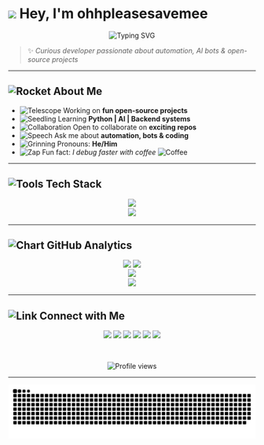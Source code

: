 # <img src="https://raw.githubusercontent.com/MartinHeinz/MartinHeinz/master/wave.gif" width="30px"> Hey, I'm **ohhpleasesavemee**

<div align="center">
<img src="https://readme-typing-svg.herokuapp.com?font=Fira+Code&size=18&pause=1000&color=F75C7E&center=true&width=400&lines=Building+cool+stuff+%7C+AI+%26+Python;Breaking+things+%26+fixing+them+better" alt="Typing SVG" />
</div>

> ✨ *Curious developer passionate about automation, AI bots & open-source projects*

---

## <img src="https://raw.githubusercontent.com/Tarikul-Islam-Anik/Animated-Fluent-Emojis/master/Emojis/Travel%20and%20places/Rocket.png" alt="Rocket" width="25" height="25" /> About Me
- <img src="https://raw.githubusercontent.com/Tarikul-Islam-Anik/Animated-Fluent-Emojis/master/Emojis/Objects/Telescope.png" alt="Telescope" width="20" height="20" /> Working on **fun open-source projects**  
- <img src="https://raw.githubusercontent.com/Tarikul-Islam-Anik/Animated-Fluent-Emojis/master/Emojis/Animals/Seedling.png" alt="Seedling" width="20" height="20" /> Learning **Python | AI | Backend systems**  
- <img src="https://raw.githubusercontent.com/Tarikul-Islam-Anik/Animated-Fluent-Emojis/master/Emojis/People/Busts%20in%20Silhouette.png" alt="Collaboration" width="20" height="20" /> Open to collaborate on **exciting repos**  
- <img src="https://raw.githubusercontent.com/Tarikul-Islam-Anik/Animated-Fluent-Emojis/master/Emojis/Smilies/Speech%20Balloon.png" alt="Speech" width="20" height="20" /> Ask me about **automation, bots & coding**  
- <img src="https://raw.githubusercontent.com/Tarikul-Islam-Anik/Animated-Fluent-Emojis/master/Emojis/Smilies/Grinning%20Face.png" alt="Grinning" width="20" height="20" /> Pronouns: **He/Him**  
- <img src="https://raw.githubusercontent.com/Tarikul-Islam-Anik/Animated-Fluent-Emojis/master/Emojis/Travel%20and%20places/High%20Voltage.png" alt="Zap" width="20" height="20" /> Fun fact: *I debug faster with coffee* <img src="https://raw.githubusercontent.com/Tarikul-Islam-Anik/Animated-Fluent-Emojis/master/Emojis/Food/Hot%20Beverage.png" alt="Coffee" width="20" height="20" />

---

## <img src="https://raw.githubusercontent.com/Tarikul-Islam-Anik/Animated-Fluent-Emojis/master/Emojis/Objects/Hammer%20and%20Wrench.png" alt="Tools" width="25" height="25" /> Tech Stack

<div align="center">

<img src="https://skillicons.dev/icons?i=python,js,react,nodejs,flask,firebase" />
<br/>
<img src="https://skillicons.dev/icons?i=git,linux,vscode,github" />

</div>

---

## <img src="https://raw.githubusercontent.com/Tarikul-Islam-Anik/Animated-Fluent-Emojis/master/Emojis/Objects/Bar%20Chart.png" alt="Chart" width="25" height="25" /> GitHub Analytics

<div align="center">
  
<img width="400" src="https://github-readme-streak-stats.herokuapp.com?user=ohhpleasesavemee&theme=vue-dark&hide_border=true&stroke=FFDD00&ring=FF6B6B&fire=4ECDC4&currStreakLabel=4ECDC4" />

<img width="400" src="https://github-readme-stats.vercel.app/api?username=ohhpleasesavemee&show_icons=true&theme=vue-dark&hide_border=true&title_color=FF6B6B&icon_color=4ECDC4&text_color=FFDD00&bg_color=0D1117" />

</div>

<div align="center">
<img width="800" src="https://github-readme-stats.vercel.app/api/top-langs/?username=ohhpleasesavemee&theme=vue-dark&hide_border=false&layout=compact&title_color=FF6B6B&text_color=4ECDC4&bg_color=0D1117&border_color=FF6B6B&card_width=800" />
</div>

<div align="center">
<img src="https://github-readme-activity-graph.vercel.app/graph?username=ohhpleasesavemee&custom_title=Contribution%20Graph&bg_color=0D1117&color=4ECDC4&line=FFDD00&point=FF6B6B&area=true&hide_border=true" />
</div>

---

## <img src="https://raw.githubusercontent.com/Tarikul-Islam-Anik/Animated-Fluent-Emojis/master/Emojis/Objects/Link.png" alt="Link" width="25" height="25" /> Connect with Me

<p align="center">
<a href="https://linkedin.com/in/yourusername"><img src="https://img.shields.io/badge/LinkedIn-0077B5?style=flat-square&logo=linkedin&logoColor=white"/></a>
<a href="https://twitter.com/yourusername"><img src="https://img.shields.io/badge/Twitter-1DA1F2?style=flat-square&logo=twitter&logoColor=white"/></a>
<a href="https://instagram.com/yourusername"><img src="https://img.shields.io/badge/Instagram-E4405F?style=flat-square&logo=instagram&logoColor=white"/></a>
<a href="https://discord.gg/yourdiscord"><img src="https://img.shields.io/badge/Discord-7289DA?style=flat-square&logo=discord&logoColor=white"/></a>
<a href="mailto:your.email@example.com"><img src="https://img.shields.io/badge/Gmail-D14836?style=flat-square&logo=gmail&logoColor=white"/></a>
<a href="https://t.me/yourusername"><img src="https://img.shields.io/badge/Telegram-2CA5E0?style=flat-square&logo=telegram&logoColor=white"/></a>
</p>

<br/>

<p align="center">
<img src="https://komarev.com/ghpvc/?username=ohhpleasesavemee&style=flat-square&color=blue" alt="Profile views"/>
</p>

---

<div align="center">
  <img src="https://raw.githubusercontent.com/platane/snk/output/github-contribution-grid-snake-dark.svg" alt="Snake animation" />
</div>
